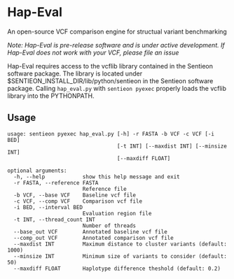 # Hap-Eval
An open-source VCF comparison engine for structual variant benchmarking

*Note: Hap-Eval is pre-release software and is under active development. If Hap-Eval does
not work with your VCF, please file an issue* 

Hap-Eval requires access to the vcflib library contained in the Sentieon
software package. The library is located under
$SENTIEON_INSTALL_DIR/lib/python/sentieon in the Sentieon software package.
Calling `hap_eval.py` with `sentieon pyexec` properly loads the vcflib library
into the PYTHONPATH.

## Usage
```
usage: sentieon pyexec hap_eval.py [-h] -r FASTA -b VCF -c VCF [-i BED]
                                   [-t INT] [--maxdist INT] [--minsize INT]
                                   [--maxdiff FLOAT]

optional arguments:
  -h, --help            show this help message and exit
  -r FASTA, --reference FASTA
                        Reference file
  -b VCF, --base VCF    Baseline vcf file
  -c VCF, --comp VCF    Comparison vcf file
  -i BED, --interval BED
                        Evaluation region file
  -t INT, --thread_count INT
                        Number of threads
  --base_out VCF        Annotated baseline vcf file
  --comp_out VCF        Annotated comparison vcf file
  --maxdist INT         Maximum distance to cluster variants (default: 1000)
  --minsize INT         Minimum size of variants to consider (default: 50)
  --maxdiff FLOAT       Haplotype difference theshold (default: 0.2)
```

